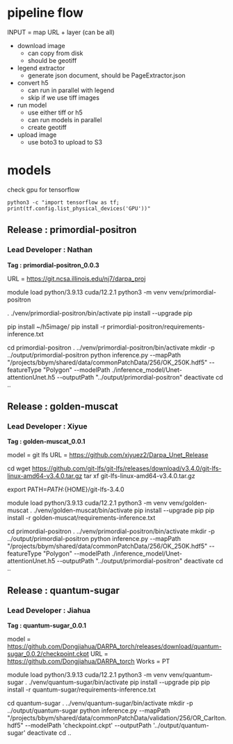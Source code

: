 # pipeline flow

INPUT = map URL + layer (can be all)

- download image
  - can copy from disk
  - should be geotiff
- legend extractor
  - generate json document, should be PageExtractor.json
- convert h5
  - can run in parallel with legend
  - skip if we use tiff images
- run model
  - use either tiff or h5
  - can run models in parallel
  - create geotiff
- upload image
  - use boto3 to upload to S3

# models

check gpu for tensorflow
```
python3 -c "import tensorflow as tf; print(tf.config.list_physical_devices('GPU'))"
```

## Release : primordial-positron
### Lead Developer : Nathan

**Tag : primordial-positron_0.0.3**

URL = https://git.ncsa.illinois.edu/nj7/darpa_proj

module load python/3.9.13 cuda/12.2.1
python3 -m venv venv/primordial-positron

. ./venv/primordial-positron/bin/activate
pip install --upgrade pip

pip install ~/h5image/
pip install -r primordial-positron/requirements-inference.txt

cd primordial-positron
. ../venv/primordial-positron/bin/activate
mkdir -p ../output/primordial-positron
python inference.py --mapPath "/projects/bbym/shared/data/commonPatchData/256/OK_250K.hdf5" --featureType "Polygon" --modelPath ./inference_model/Unet-attentionUnet.h5 --outputPath "../output/primordial-positron"
deactivate
cd ..

## Release : golden-muscat
### Lead Developer : Xiyue

**Tag : golden-muscat_0.0.1**

model = git lfs
URL = https://github.com/xiyuez2/Darpa_Unet_Release

cd
wget https://github.com/git-lfs/git-lfs/releases/download/v3.4.0/git-lfs-linux-amd64-v3.4.0.tar.gz
tar xf git-lfs-linux-amd64-v3.4.0.tar.gz

export PATH=${PATH}:${HOME}/git-lfs-3.4.0

module load python/3.9.13 cuda/12.2.1
python3 -m venv venv/golden-muscat
. ./venv/golden-muscat/bin/activate
pip install --upgrade pip
pip install -r golden-muscat/requirements-inference.txt


cd primordial-positron
. ../venv/primordial-positron/bin/activate
mkdir -p ../output/primordial-positron
python inference.py --mapPath "/projects/bbym/shared/data/commonPatchData/256/OK_250K.hdf5" --featureType "Polygon" --modelPath ./inference_model/Unet-attentionUnet.h5 --outputPath "../output/primordial-positron"
deactivate
cd ..

## Release : quantum-sugar
### Lead Developer : Jiahua

**Tag : quantum-sugar_0.0.1**

model = https://github.com/Dongjiahua/DARPA_torch/releases/download/quantum-sugar_0.0.2/checkpoint.ckpt
URL = https://github.com/Dongjiahua/DARPA_torch
Works = PT

module load python/3.9.13 cuda/12.2.1
python3 -m venv venv/quantum-sugar
. ./venv/quantum-sugar/bin/activate
pip install --upgrade pip
pip install -r quantum-sugar/requirements-inference.txt

cd quantum-sugar
. ../venv/quantum-sugar/bin/activate
mkdir -p ../output/quantum-sugar
python inference.py --mapPath "/projects/bbym/shared/data/commonPatchData/validation/256/OR_Carlton.hdf5" --modelPath 'checkpoint.ckpt' --outputPath '../output/quantum-sugar'
deactivate
cd ..
